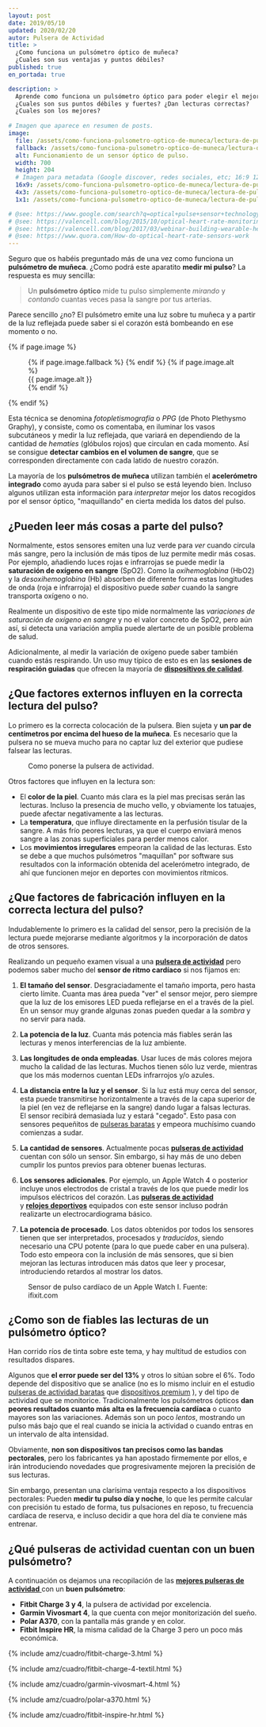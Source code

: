 ```yaml
---
layout: post
date: 2019/05/10
updated: 2020/02/20
autor: Pulsera de Actividad
title: >
  ¿Como funciona un pulsómetro óptico de muñeca? 
  ¿Cuales son sus ventajas y puntos débiles?
published: true
en_portada: true

description: >
  Aprende como funciona un pulsómetro óptico para poder elegir el mejor.
  ¿Cuales son sus puntos débiles y fuertes? ¿Dan lecturas correctas? 
  ¿Cuales son los mejores?
  
# Imagen que aparece en resumen de posts.
image:
  file: /assets/como-funciona-pulsometro-optico-de-muneca/lectura-de-pulso-con-sensor-optico.webp
  fallback: /assets/como-funciona-pulsometro-optico-de-muneca/lectura-de-pulso-con-sensor-optico.png
  alt: Funcionamiento de un sensor óptico de pulso.
  width: 700
  height: 204
  # Imagen para metadata (Google discover, redes sociales, etc; 16:9 1200x675 | 4:3 1200x900 | 1:1 1000x100)
  16x9: /assets/como-funciona-pulsometro-optico-de-muneca/lectura-de-pulso-con-sensor-optico-16x9.png
  4x3: /assets/como-funciona-pulsometro-optico-de-muneca/lectura-de-pulso-con-sensor-optico-4x3.png
  1x1: /assets/como-funciona-pulsometro-optico-de-muneca/lectura-de-pulso-con-sensor-optico-1x1.png

# @see: https://www.google.com/search?q=optical+pulse+sensor+technology+how+it+works
# @see: https://valencell.com/blog/2015/10/optical-heart-rate-monitoring-what-you-need-to-know/
# @see: https://valencell.com/blog/2017/03/webinar-building-wearable-heart-rate-monitoring/
# @see: https://www.quora.com/How-do-optical-heart-rate-sensors-work
---
```



Seguro que os habéis preguntado más de una vez como funciona un **pulsómetro de muñeca**. 
¿Como podrá este aparatito **medir mi pulso**? La respuesta es muy sencilla:

> Un **pulsómetro óptico** mide tu pulso simplemente *mirando* y *contando* 
  cuantas veces pasa la sangre por tus arterias.

Parece sencillo ¿no? El pulsómetro emite una luz sobre tu muñeca y a partir de 
la luz reflejada puede saber si el corazón está bombeando en ese momento o no.

{% if page.image %}
<figure markdown="0">
  <amp-img alt="{{ page.image.alt | default: page.title }}" layout="responsive"
           width="{{ page.image.width }}" height="{{ page.image.height }}" src="{{ page.image.file }}">
    {% if page.image.fallback %}
    <amp-img fallback alt="{{ page.img.alt | default: page.title }}" layout="responsive"
             width="{{ page.image.width }}" height="{{ page.image.height }}" src="{{ page.image.fallback }}">
    </amp-img>
    {% endif %}
  </amp-img>
  {% if page.image.alt %}
    <figcaption>
      {{ page.image.alt }}
    </figcaption>
  {% endif %}
  </figure>
{% endif %}

Esta técnica se denomina *fotopletismografía* o *PPG* (de Photo Plethysmo Graphy),
y consiste, como os comentaba, en iluminar los vasos subcutáneos y medir la luz
reflejada, que variará en dependiendo de la cantidad de *hematíes* (glóbulos rojos)
que circulan en cada momento.
Así se consigue **detectar cambios en el volumen de sangre**, que se corresponden 
directamente con cada latido de nuestro corazón.

La mayoría de los **pulsómetros de muñeca** utilizan también el 
**acelerómetro integrado** como ayuda para saber si el pulso se está leyendo bien. 
Incluso algunos utilizan esta información para *interpretar* 
mejor los datos recogidos por el sensor óptico, "maquillando" en cierta medida 
los datos del pulso.


## ¿Pueden leer más cosas a parte del pulso?


Normalmente, estos sensores emiten una luz verde para *ver* cuando circula más sangre,
pero la inclusión de más tipos de luz permite medir más cosas. Por ejemplo, añadiendo
luces rojas e infrarrojas se puede medir la **saturación de oxígeno en sangre** (SpO2).
Como la *oxihemoglobina* (HbO2) y la *desoxihemoglobina* (Hb) absorben de diferente forma
estas longitudes de onda (roja e infrarroja) el dispositivo puede *saber* cuando la
sangre transporta oxígeno o no. 

Realmente un dispositivo de este tipo mide normalmente las *variaciones de 
saturación de oxígeno en sangre* y no el valor concreto de SpO2, pero aún así, 
si detecta una variación amplia puede alertarte de un posible problema de salud.

Adicionalmente, al medir la variación de oxígeno puede saber también cuando estás 
respirando. Un uso muy típico de esto es en las **sesiones de respiración guiadas**
que ofrecen la mayoría de [**dispositivos de calidad**](/mejores-pulseras-de-actividad.html).


## ¿Que factores externos influyen en la correcta lectura del pulso?

Lo primero es la correcta colocación de la pulsera. Bien sujeta y **un par de 
centímetros por encima del hueso de la muñeca**. Es necesario que la pulsera 
no se mueva mucho para no captar luz del exterior que pudiese falsear las lecturas.

<figure markdown="0">
  <amp-img alt="Como ponerse la pulsera de actividad para una correcta medición del pulso." 
      width="700" height="510" layout="responsive"
      src="/assets/como-funciona-pulsometro-optico-de-muneca/como-colocar-la-pulsera-en-la-muneca.webp">
      <amp-img fallback alt="Como ponerse la pulsera de actividad para una correcta medición del pulso." 
          width="700" height="510" layout="responsive"
          src="/assets/como-funciona-pulsometro-optico-de-muneca/como-colocar-la-pulsera-en-la-muneca.png">
      </amp-img>
  </amp-img>
  <figcaption>
    Como ponerse la pulsera de actividad.
  </figcaption>
</figure>


Otros factores que influyen en la lectura son:

* El **color de la piel**. Cuanto más clara es la piel mas precisas serán las lecturas. 
  Incluso la presencia de mucho vello, y obviamente los tatuajes, puede afectar 
  negativamente a las lecturas.
* La **temperatura**, que influye directamente en la perfusión tisular de la sangre. 
  A más frío peores lecturas, ya que el cuerpo enviará menos sangre a las zonas
  superficiales para perder menos calor.
* Los **movimientos irregulares** empeoran la calidad de las lecturas. Esto se debe
  a que muchos pulsómetros "maquillan" por software sus resultados con la 
  información obtenida del acelerómetro integrado, de ahí que funcionen mejor
  en deportes con movimientos rítmicos.


## ¿Que factores de fabricación influyen en la correcta lectura del pulso?

Indudablemente lo primero es la calidad del sensor, pero la precisión de la 
lectura puede mejorarse mediante algoritmos y la incorporación de datos 
de otros sensores.

Realizando un pequeño examen visual a una [**pulsera de actividad**](/mejores-pulseras-de-actividad.html) 
pero podemos saber mucho del **sensor de ritmo cardíaco** si nos fijamos en:

1.  **El tamaño del sensor**. Desgraciadamente el tamaño importa, pero hasta 
  cierto límite. Cuanta mas área pueda "ver" el sensor mejor, pero siempre que 
  la luz de los emisores LED pueda reflejarse en el a través de la piel. 
  En un sensor muy grande algunas zonas pueden quedar a la *sombra* y no 
  servir para nada.

2.  **La potencia de la luz**. Cuanta más potencia más fiables serán las 
  lecturas y menos interferencias de la luz ambiente.

3.  **Las longitudes de onda empleadas**. Usar luces de más colores mejora 
  mucho la calidad de las lecturas. Muchos tienen sólo luz verde, mientras 
  que los más modernos cuentan LEDs infrarrojos y/o azules.

4.  **La distancia entre la luz y el sensor**. Si la luz está muy cerca del 
  sensor, esta puede transmitirse horizontalmente a través de la capa superior 
  de la piel (en vez de reflejarse en la sangre) dando lugar a falsas lecturas. 
  El sensor recibirá demasiada luz y estará "cegado". Esto pasa con 
  sensores pequeñitos de [pulseras baratas](/mejores-pulseras-de-actividad-baratas.html) 
  y empeora muchísimo cuando comienzas a sudar.

5.  **La cantidad de sensores**. Actualmente pocas [**pulseras de actividad**](/mejores-pulseras-de-actividad.html) 
  cuentan con sólo un sensor. Sin embargo, si hay más de uno deben cumplir los 
  puntos previos para obtener buenas lecturas.

6. **Los sensores adicionales**. Por ejemplo, un Apple Watch 4 o posterior 
  incluye unos electrodos de cristal a través de los que puede medir los 
  impulsos eléctricos del corazón. Las [**pulseras de actividad**](/mejores-pulseras-de-actividad.html)  
  y [**relojes deportivos**](/mejores-pulseras-de-actividad.html) 
  equipados con este sensor incluso podrán realizarte un electrocardiograma básico.

7. **La potencia de procesado**. Los datos obtenidos por todos los sensores tienen
  que ser interpretados, procesados y *traducidos*, siendo necesario una CPU 
  potente (para lo que puede caber en una pulsera). Todo esto empeora con la 
  inclusión de más sensores, que si bien mejoran las lecturas introducen más 
  datos que leer y procesar, introduciendo retardos al mostrar los datos.


<figure markdown="0">
  <amp-img alt="Sensor de pulso cardíaco de un Apple Watch I." 
      width="700" height="525" layout="responsive"
      src="/assets/como-funciona-pulsometro-optico-de-muneca/apple-watch-1-sensor-de-ritmo-cardiaco.webp">
    <amp-img fallback alt="Sensor de pulso cardíaco de un Apple Watch I." 
      width="700" height="525" layout="responsive"
      src="/assets/como-funciona-pulsometro-optico-de-muneca/apple-watch-1-sensor-de-ritmo-cardiaco.jpg">
    </amp-img>  
  </amp-img>
  <figcaption>
    Sensor de pulso cardíaco de un Apple Watch I. Fuente: ifixit.com
  </figcaption>
</figure>


## ¿Como son de fiables las lecturas de un pulsómetro óptico?

Han corrido ríos de tinta sobre este tema, y hay multitud de estudios con resultados
dispares. 

Algunos que **el error puede ser del 13%** y otros lo sitúan sobre el 6%. Todo depende
del dispositivo que se analice (no es lo mismo incluir en el estudio 
[pulseras de actividad baratas](mejores-pulseras-de-actividad-baratas.html) 
que [dispositivos premium](/mejores-pulseras-de-actividad.html) ), y del tipo de 
actividad que se monitorice.
Tradicionalmente los pulsómetros ópticos **dan peores resultados cuanto más alta
es la frecuencia cardíaca** o cuanto mayores son las variaciones. Además son un 
poco *lentos*, mostrando un pulso más bajo que el real cuando se inicia la 
actividad o cuando entras en un intervalo de alta intensidad.

Obviamente, **non son dispositivos tan precisos como las bandas pectorales**, pero 
los fabricantes ya han apostado firmemente por ellos, e irán introduciendo novedades
que progresivamente mejoren la precisión de sus lecturas.

Sin embargo, presentan una clarísima ventaja respecto a los dispositivos pectorales:
Pueden **medir tu pulso día y noche**, lo que les permite calcular con precisión
tu estado de forma, tus pulsaciones en reposo, tu frecuencia cardíaca de reserva,
e incluso decidir a que hora del día te conviene más entrenar.


## ¿Qué pulseras de actividad cuentan con un buen pulsómetro?

A continuación os dejamos una recopilación de las [**mejores pulseras de actividad** ](/mejores-pulseras-de-actividad.html)
con un **buen pulsómetro**:

* **Fitbit Charge 3 y 4**, la pulsera de actividad por excelencia.
* **Garmin Vivosmart 4**, la que cuenta con mejor monitorización del sueño.
* **Polar A370**, con la pantalla más grande y en color.
* **Fitbit Inspire HR**, la misma calidad de la Charge 3 pero un poco más económica.


<div class="amz_wrapper amz_wrapper--2cols" markdown="0">
  
  {% include amz/cuadro/fitbit-charge-3.html %}

  {% include amz/cuadro/fitbit-charge-4-textil.html %}
  
  {% include amz/cuadro/garmin-vivosmart-4.html %}
  
  {% include amz/cuadro/polar-a370.html %}

  {% include amz/cuadro/fitbit-inspire-hr.html %}

</div>

<br><br>

